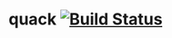 # quack [![Build Status](https://travis-ci.org/faineance/quack.svg?branch=master)](https://travis-ci.org/faineance/quack)
